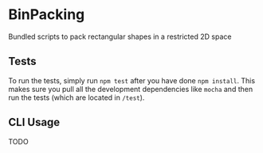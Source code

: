 # BinPacking
Bundled scripts to pack rectangular shapes in a restricted 2D space

## Tests
<!---
##[![Build Status](https://travis-ci.org/dorienmc/bin-packing.svg?branch=master)](https://travis-ci.org/dorienmc/BinPacking)
-->

To run the tests, simply run `npm test` after you have done `npm install`. This makes sure you pull all the development
dependencies like `mocha` and then run the tests (which are located in `/test`).

## CLI Usage
TODO

<!---
You can run some functions in the CLI to test them. To install this tool as global NPM package from GitHub, run the following command:

```
npm install -g dorienmc/bin-packing
```

After that, you can run the commands beneath.

### addBox
Add given box on the given bed which already has the given current boxes.

```
bin-packing addBox [bed] [current_boxes] [new_box]
```

**Arguments:**
* The first argument is bed the box should be put on
* The second argument is an array of the boxes already on the bed
* The third argument is the new box that should be added.

**Example**
Adding a box (50 by 100) on an empty rectangular bed (100 by 100)

```
var new_box = Box(50,100);
var bed = Box(100,100);
bin-packing addBox bed [] new_box;
```

### help
Get info about the CLI functions.

```
bin-packing --help
```
-->

